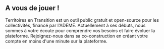 ## A vous de jouer !

Territoires en Transition est un outil public gratuit et open-source pour les
collectivités, financé par l'ADEME. Actuellement à ses débuts, nous sommes à
votre écoute pour comprendre vos besoins et faire évoluer la plateforme. Rejoignez-nous
dans sa co-construction en créant votre compte en moins d'une minute sur la
plateforme.
